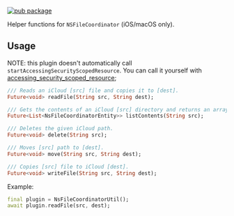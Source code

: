 [![pub package](https://img.shields.io/pub/v/ns_file_coordinator_util.svg)](https://pub.dev/packages/ns_file_coordinator_util)

Helper functions for `NSFileCoordinator` (iOS/macOS only).

## Usage

NOTE: this plugin doesn't automatically call `startAccessingSecurityScopedResource`. You can call it yourself with [accessing_security_scoped_resource](https://pub.dev/packages/accessing_security_scoped_resource);

```dart
/// Reads an iCloud [src] file and copies it to [dest].
Future<void> readFile(String src, String dest);

/// Gets the contents of an iCloud [src] directory and returns an array of [NsFileCoordinatorEntity].
Future<List<NsFileCoordinatorEntity>> listContents(String src);

/// Deletes the given iCloud path.
Future<void> delete(String src);

/// Moves [src] path to [dest].
Future<void> move(String src, String dest);

/// Copies [src] file to iCloud [dest].
Future<void> writeFile(String src, String dest);
```

Example:

```dart
final plugin = NsFileCoordinatorUtil();
await plugin.readFile(src, dest);
```

